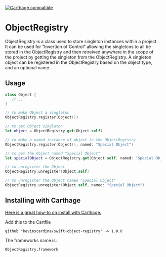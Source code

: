 [![Carthage compatible](https://img.shields.io/badge/Carthage-compatible-4BC51D.svg?style=flat)](https://github.com/Carthage/Carthage)

# ObjectRegistry

 ObjectRegistry is a class used to store singleton instances within a project.
 It can be used for "Invertion of Control" allowing the singletons to all be stored in
 the ObjectRegistry and then retreived anywhere in the scope of the project by
 getting the singleton from the ObjectRegistry.  A singleton object can be registered in the
 ObjectRegistry based on the object type, and an optional name.
 
 ## Usage
 
 ```swift
class Object {
    //...
}

// to make Object a singleton
ObjectRegistry.register(Object())

// to get Object singleton
let object = ObjectRegistry.get(Object.self)

// to make a named instance of object in the ObjectRegistry
ObjectRegistry.register(Object(), named: "Special Object")

// to get the Object named "Special Object"
let specialObject = ObjectRegistry.get(Object.self, named: "Special Object")

// to unregister the Object
ObjectRegistry.unregister(Object.self)

// to unregister the Object named "Special Object"
ObjectRegistry.unregister(Object.self, named: "Special Object")
```

## Installing with Carthage

[Here is a great how-to on install with Carthage.](https://github.com/Carthage/Carthage#if-youre-building-for-ios-tvos-or-watchos)  

Add this to the Cartfile

```
github "kevinscardina/swift-object-registry" ~> 1.0.0
```

The frameworks name is:

```
ObjectRegistry.framework
```
